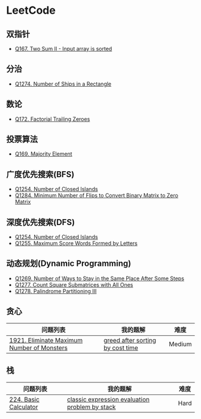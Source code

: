 # LeetCode
## 双指针
- [Q167. Two Sum II - Input array is sorted](https://github.com/ronhou/leetcode/blob/master/Daily/Easy_Difficulty/Q167_Two_Sum_II__Input_array_is_sorted.md)

## 分治
- [Q1274. Number of Ships in a Rectangle](https://github.com/ronhou/leetcode/blob/master/Contest/Biweekly_Contest_14/Q1274_Number_of_Ships_in_a_Rectangle.md)

## 数论
- [Q172. Factorial Trailing Zeroes](https://github.com/ronhou/leetcode/blob/master/Daily/Easy_Difficulty/Q172_Factorial_Trailing_Zeroes.md)

## 投票算法
- [Q169. Majority Element](https://github.com/ronhou/leetcode/blob/master/Daily/Easy_Difficulty/Q169_Majority_Element.md)

## 广度优先搜索(BFS)
- [Q1254. Number of Closed Islands](https://github.com/ronhou/leetcode/blob/master/Contest/Weekly_Contest_162/Q1254_Number_of_Closed_Islands.md)
- [Q1284. Minimum Number of Flips to Convert Binary Matrix to Zero Matrix](https://github.com/ronhou/leetcode/blob/master/Contest/Weekly_Contest_166/Q1284_Minimum_Number_of_Flips_to_Convert_Binary_Matrix_to_Zero_Matrix.md)

## 深度优先搜索(DFS)
- [Q1254. Number of Closed Islands](https://github.com/ronhou/leetcode/blob/master/Contest/Weekly_Contest_162/Q1254_Number_of_Closed_Islands.md)
- [Q1255. Maximum Score Words Formed by Letters](https://github.com/ronhou/leetcode/blob/master/Contest/Weekly_Contest_162/Q1255_Maximum_Score_Words_Formed_by_Letters.md)

## 动态规划(Dynamic Programming)
- [Q1269. Number of Ways to Stay in the Same Place After Some Steps](https://github.com/ronhou/leetcode/blob/master/Contest/Weekly_Contest_164/Q1269_Number_of_Ways_to_Stay_in_the_Same_Place_After_Some_Steps.md)
- [Q1277. Count Square Submatrices with All Ones](https://github.com/ronhou/leetcode/blob/master/Contest/Weekly_Contest_165/Q1277_Count_Square_Submatrices_with_All_Ones.md)
- [Q1278. Palindrome Partitioning III](https://github.com/ronhou/leetcode/blob/master/Contest/Weekly_Contest_165/Q1278_Palindrome_Partitioning_III.md)

## 贪心
| 问题列表 | 我的题解 | 难度 |
| ------- | -------- | --- |
| [1921. Eliminate Maximum Number of Monsters](https://leetcode.cn/problems/eliminate-maximum-number-of-monsters/) | [greed after sorting by cost time](https://github.com/ronhou/leetcode/blob/master/Problems/1921_Eliminate_Maximum_Number_of_Monsters.md) | Medium |

## 栈
| 问题列表 | 我的题解 | 难度 |
| ------- | -------- | --- |
| [224. Basic Calculator](https://leetcode.cn/problems/basic-calculator/) | [classic expression evaluation problem by stack](https://github.com/ronhou/leetcode/blob/master/Problems/224_Basic_Calculator.md) | Hard |